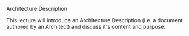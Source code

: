 Architecture Description

This lecture will introduce an Architecture Description (i.e. a document authored by an Architect) and discuss it's content and purpose.